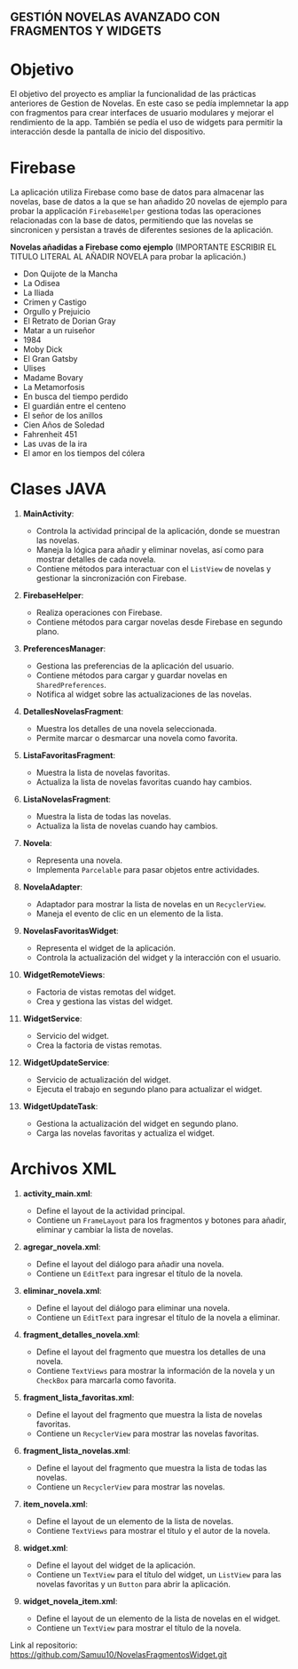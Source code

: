 ## GESTIÓN NOVELAS AVANZADO CON FRAGMENTOS Y WIDGETS

# Objetivo

El objetivo del proyecto es ampliar la funcionalidad de las prácticas anteriores de Gestion de Novelas.
En este caso se pedía implemnetar la app con fragmentos para crear interfaces de usuario modulares y mejorar el rendimiento de la app.
También se pedía el uso de widgets para permitir la interacción desde la pantalla de inicio del dispositivo.

# Firebase

La aplicación utiliza Firebase como base de datos para almacenar las novelas,
base de datos a la que se han añadido 20 novelas de ejemplo para probar la applicación
`FirebaseHelper` gestiona todas las operaciones relacionadas con la base de datos,
permitiendo que las novelas se sincronicen y persistan a través de diferentes sesiones de la aplicación.

**Novelas añadidas a Firebase como ejemplo** (IMPORTANTE ESCRIBIR EL TITULO LITERAL AL AÑADIR NOVELA para probar la aplicación.)

   - Don Quijote de la Mancha
   - La Odisea
   - La Iliada
   - Crimen y Castigo
   - Orgullo y Prejuicio
   - El Retrato de Dorian Gray
   - Matar a un ruiseñor
   - 1984
   - Moby Dick
   - El Gran Gatsby
   - Ulises
   - Madame Bovary
   - La Metamorfosis
   - En busca del tiempo perdido
   - El guardián entre el centeno
   - El señor de los anillos
   - Cien Años de Soledad
   - Fahrenheit 451
   - Las uvas de la ira
   - El amor en los tiempos del cólera

# Clases JAVA

1. **MainActivity**:
    - Controla la actividad principal de la aplicación, donde se muestran las novelas.
    - Maneja la lógica para añadir y eliminar novelas, así como para mostrar detalles de cada novela.
    - Contiene métodos para interactuar con el `ListView` de novelas y gestionar la sincronización con Firebase.

2. **FirebaseHelper**:
    - Realiza operaciones con Firebase.
    - Contiene métodos para cargar novelas desde Firebase en segundo plano.

3. **PreferencesManager**:
    - Gestiona las preferencias de la aplicación del usuario.
    - Contiene métodos para cargar y guardar novelas en `SharedPreferences`.
    - Notifica al widget sobre las actualizaciones de las novelas.

4. **DetallesNovelasFragment**:
    - Muestra los detalles de una novela seleccionada.
    - Permite marcar o desmarcar una novela como favorita.

5. **ListaFavoritasFragment**:
    - Muestra la lista de novelas favoritas.
    - Actualiza la lista de novelas favoritas cuando hay cambios.

6. **ListaNovelasFragment**:
    - Muestra la lista de todas las novelas.
    - Actualiza la lista de novelas cuando hay cambios.

7. **Novela**:
    - Representa una novela.
    - Implementa `Parcelable` para pasar objetos entre actividades.

8. **NovelaAdapter**:
    - Adaptador para mostrar la lista de novelas en un `RecyclerView`.
    - Maneja el evento de clic en un elemento de la lista.

9. **NovelasFavoritasWidget**:
    - Representa el widget de la aplicación.
    - Controla la actualización del widget y la interacción con el usuario.

10. **WidgetRemoteViews**:
    - Factoria de vistas remotas del widget.
    - Crea y gestiona las vistas del widget.

11. **WidgetService**:
    - Servicio del widget.
    - Crea la factoria de vistas remotas.

12. **WidgetUpdateService**:
    - Servicio de actualización del widget.
    - Ejecuta el trabajo en segundo plano para actualizar el widget.

13. **WidgetUpdateTask**:
    - Gestiona la actualización del widget en segundo plano.
    - Carga las novelas favoritas y actualiza el widget.

# Archivos XML

1. **activity_main.xml**:
    - Define el layout de la actividad principal.
    - Contiene un `FrameLayout` para los fragmentos y botones para añadir, eliminar y cambiar la lista de novelas.

2. **agregar_novela.xml**:
    - Define el layout del diálogo para añadir una novela.
    - Contiene un `EditText` para ingresar el título de la novela.

3. **eliminar_novela.xml**:
    - Define el layout del diálogo para eliminar una novela.
    - Contiene un `EditText` para ingresar el título de la novela a eliminar.

4. **fragment_detalles_novela.xml**:
    - Define el layout del fragmento que muestra los detalles de una novela.
    - Contiene `TextViews` para mostrar la información de la novela y un `CheckBox` para marcarla como favorita.

5. **fragment_lista_favoritas.xml**:
    - Define el layout del fragmento que muestra la lista de novelas favoritas.
    - Contiene un `RecyclerView` para mostrar las novelas favoritas.

6. **fragment_lista_novelas.xml**:
    - Define el layout del fragmento que muestra la lista de todas las novelas.
    - Contiene un `RecyclerView` para mostrar las novelas.

7. **item_novela.xml**:
    - Define el layout de un elemento de la lista de novelas.
    - Contiene `TextViews` para mostrar el título y el autor de la novela.

8. **widget.xml**:
    - Define el layout del widget de la aplicación.
    - Contiene un `TextView` para el título del widget, un `ListView` para las novelas favoritas y un `Button` para abrir la aplicación.

9. **widget_novela_item.xml**:
    - Define el layout de un elemento de la lista de novelas en el widget.
    - Contiene un `TextView` para mostrar el título de la novela.

Link al repositorio: https://github.com/Samuu10/NovelasFragmentosWidget.git
